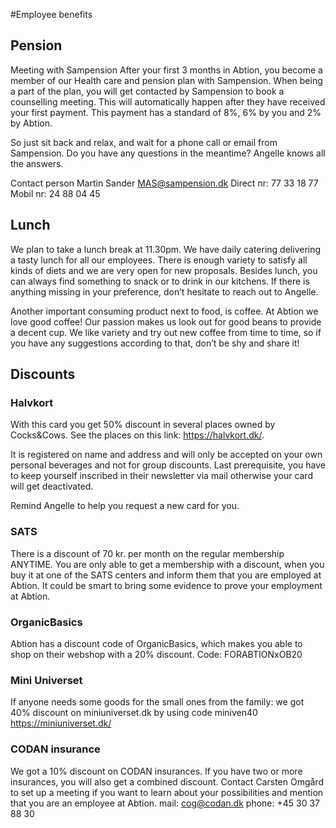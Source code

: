 #Employee benefits

## Pension

Meeting with Sampension
After your first 3 months in Abtion, you become a member of our Health care and pension plan with Sampension. When being a part of the plan, you will get contacted by Sampension to book a counselling meeting. This will automatically happen after they have received your first payment. This payment has a standard of 8%, 6% by you and 2% by Abtion. 

So just sit back and relax, and wait for a phone call or email from Sampension. Do you have any questions in the meantime? Angelle knows all the answers. 

Contact person
Martin Sander
MAS@sampension.dk 
Direct nr: 77 33 18 77
Mobil nr: 24 88 04 45


## Lunch 
We plan to take a lunch break at 11.30pm. We have daily catering delivering a tasty lunch for all our employees. There is enough variety to satisfy all kinds of diets and we are very open for new proposals. Besides lunch, you can always find something to snack or to drink in our kitchens. If there is anything missing in your preference, don’t hesitate to reach out to Angelle. 

Another important consuming product next to food, is coffee. At Abtion we love good coffee! Our passion makes us look out for good beans to provide a decent cup. We like variety and try out new coffee from time to time, so if you have any suggestions according to that, don’t be shy and share it!

## Discounts

### Halvkort
With this card you get 50% discount in several places owned by Cocks&Cows. See the places on this link: https://halvkort.dk/.

It is registered on name and address and will only be accepted on your own personal beverages and not for group discounts. Last prerequisite, you have to keep yourself  inscribed in their newsletter via mail otherwise your card will get deactivated.  

Remind Angelle to help you request a new card for you.

### SATS
There is a discount of 70 kr. per month on the regular membership ANYTIME. You are only able to get a membership with a discount, when you buy it at one of the SATS centers and inform them that you are employed at Abtion. It could be smart to bring some evidence to prove your employment at Abtion. 

### OrganicBasics
Abtion has a discount code of OrganicBasics, which makes you able to shop on their webshop with a 20% discount. 
Code: FORABTIONxOB20

### Mini Universet
If anyone needs some goods for the small ones from the family: we got 40% discount on miniuniverset.dk by using code miniven40
https://miniuniverset.dk/

### CODAN insurance
We got a 10% discount on CODAN insurances. If you have two or more insurances, you will also get a combined discount.
Contact Carsten Omgård to set up a meeting if you want to learn about your possibilities and mention that you are an employee at Abtion.
mail: cog@codan.dk phone: +45 30 37 88 30
